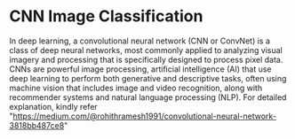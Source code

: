 # CNN Image Classification
In deep learning, a convolutional neural network (CNN or ConvNet) is a class of deep neural networks, most commonly applied to analyzing visual imagery and processing that is specifically designed to process pixel data.
CNNs are powerful image processing, artificial intelligence (AI) that use deep learning to perform both generative and descriptive tasks, often using machine vision that includes image and video recognition, along with recommender systems and natural language processing (NLP).
For detailed explanation, kindly refer "https://medium.com/@rohithramesh1991/convolutional-neural-network-3818bb487ce8" 
